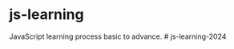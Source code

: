 # js-learning
JavaScript learning process basic to advance.
#   j s - l e a r n i n g - 2 0 2 4  
 